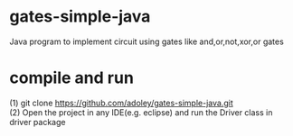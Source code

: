 # gates-simple-java
Java program to implement circuit using gates like and,or,not,xor,or gates

# compile and run
(1) git clone https://github.com/adoley/gates-simple-java.git   
(2) Open the project in any IDE(e.g. eclipse) and run the Driver class in driver package   
